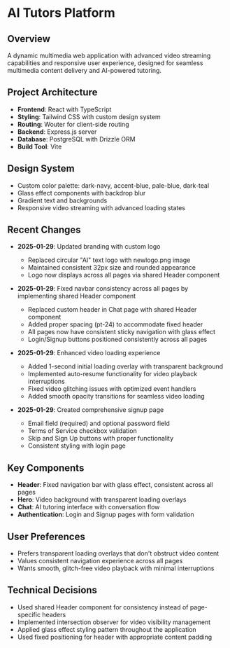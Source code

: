 # AI Tutors Platform

## Overview
A dynamic multimedia web application with advanced video streaming capabilities and responsive user experience, designed for seamless multimedia content delivery and AI-powered tutoring.

## Project Architecture
- **Frontend**: React with TypeScript
- **Styling**: Tailwind CSS with custom design system
- **Routing**: Wouter for client-side routing
- **Backend**: Express.js server
- **Database**: PostgreSQL with Drizzle ORM
- **Build Tool**: Vite

## Design System
- Custom color palette: dark-navy, accent-blue, pale-blue, dark-teal
- Glass effect components with backdrop blur
- Gradient text and backgrounds
- Responsive video streaming with advanced loading states

## Recent Changes
- **2025-01-29**: Updated branding with custom logo
  - Replaced circular "AI" text logo with newlogo.png image
  - Maintained consistent 32px size and rounded appearance
  - Logo now displays across all pages via shared Header component

- **2025-01-29**: Fixed navbar consistency across all pages by implementing shared Header component
  - Replaced custom header in Chat page with shared Header component
  - Added proper spacing (pt-24) to accommodate fixed header
  - All pages now have consistent sticky navigation with glass effect
  - Login/Signup buttons positioned consistently across all pages

- **2025-01-29**: Enhanced video loading experience
  - Added 1-second initial loading overlay with transparent background
  - Implemented auto-resume functionality for video playback interruptions
  - Fixed video glitching issues with optimized event handlers
  - Added smooth opacity transitions for seamless video loading

- **2025-01-29**: Created comprehensive signup page
  - Email field (required) and optional password field
  - Terms of Service checkbox validation
  - Skip and Sign Up buttons with proper functionality
  - Consistent styling with login page

## Key Components
- **Header**: Fixed navigation bar with glass effect, consistent across all pages
- **Hero**: Video background with transparent loading overlays
- **Chat**: AI tutoring interface with conversation flow
- **Authentication**: Login and Signup pages with form validation

## User Preferences
- Prefers transparent loading overlays that don't obstruct video content
- Values consistent navigation experience across all pages
- Wants smooth, glitch-free video playback with minimal interruptions

## Technical Decisions
- Used shared Header component for consistency instead of page-specific headers
- Implemented intersection observer for video visibility management
- Applied glass effect styling pattern throughout the application
- Used fixed positioning for header with appropriate content padding